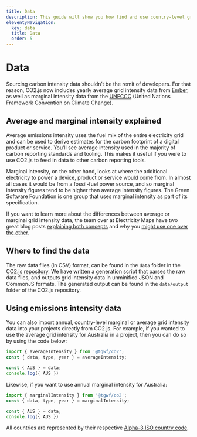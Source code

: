 ```yaml
---
title: Data
description: This guide will show you how find and use country-level grid intensity data available in CO2.js.
eleventyNavigation:
  key: data
  title: Data
  order: 5
---
```


# Data

Sourcing carbon intensity data shouldn’t be the remit of developers. For that reason, CO2.js now includes yearly average grid intensity data from [Ember](https://ember-climate.org/data/data-explorer/), as well as marginal intensity data from the [UNFCCC](https://unfccc.int/) (United Nations Framework Convention on Climate Change).

## Average and marginal intensity explained

Average emissions intensity uses the fuel mix of the entire electricity grid and can be used to derive estimates for the carbon footprint of a digital product or service. You’ll see average intensity used in the majority of carbon reporting standards and tooling. This makes it useful if you were to use CO2.js to feed in data to other carbon reporting tools.

Marginal intensity, on the other hand, looks at where the additional electricity to power a device, product or service would come from. In almost all cases it would be from a fossil-fuel power source, and so marginal intensity figures tend to be higher than average intensity figures. The Green Software Foundation is one group that uses marginal intensity as part of its specification.

If you want to learn more about the differences between average or marginal grid intensity data, the team over at Electricity Maps have two great blog posts [explaining both concepts](https://electricitymaps.com/blog/marginal-emissions-what-they-are-and-when-to-use-them/) and why you [might use one over the other](https://electricitymaps.com/blog/marginal-vs-average-real-time-decision-making/).

## Where to find the data

The raw data files (in CSV) format, can be found in the `data` folder in the [CO2.js repository](https://github.com/thegreenwebfoundation/co2.js/tree/main/data). We have written a generation script that parses the raw data files, and outputs grid intensity data in unminified JSON and CommonJS formats. The generated output can be found in the `data/output` folder of the CO2.js repository.

## Using emissions intensity data

You can also import annual, country-level marginal or average grid intensity data into your projects directly from CO2.js. For example, if you wanted to use the average grid intensity for Australia in a project, then you can do so by using the code below:

```js
import { averageIntensity } from '@tgwf/co2';
const { data, type, year } = averageIntensity;

const { AUS } = data;
console.log({ AUS })
```

Likewise, if you want to use annual marginal intensity for Australia:

```js
import { marginalIntensity } from '@tgwf/co2';
const { data, type, year } = marginalIntensity;

const { AUS } = data;
console.log({ AUS })
```

All countries are represented by their respective [Alpha-3 ISO country code](https://www.iso.org/obp/ui/#search).
